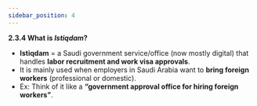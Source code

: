 ```yaml
---
sidebar_position: 4
---
```


**2.3.4 What is *Istiqdam*?**

- **Istiqdam** = a Saudi government service/office (now mostly digital) that handles **labor recruitment and work visa approvals**.
- It is mainly used when employers in Saudi Arabia want to **bring foreign workers** (professional or domestic).
- Ex: Think of it like a **“government approval office for hiring foreign workers”**.